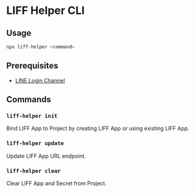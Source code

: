 # LIFF Helper CLI

## Usage

```bash
npx liff-helper <command>
```

## Prerequisites

- [LINE Login Channel](https://developers.line.biz/console/)

## Commands

### `liff-helper init`

Bind LIFF App to Project by creating LIFF App or using existing LIFF App.

### `liff-helper update`

Update LIFF App URL endpoint.

### `liff-helper clear`

Clear LIFF App and Secret from Project.
